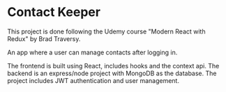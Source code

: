 # Contact Keeper

This project is done following the Udemy course "Modern React with Redux" by Brad Traversy.

An app where a user can manage contacts after logging in. 

The frontend is built using React, includes hooks and the context api. 
The backend is an express/node project with MongoDB as the database.
The project includes JWT authentication and user management.
